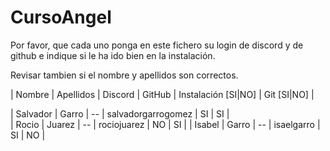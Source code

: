 # CursoAngel

Por favor, que cada uno ponga en este fichero su login de discord y de github e indique si le ha ido bien en la instalación.

Revisar tambien si el nombre y apellidos son correctos.

| Nombre | Apellidos | Discord | GitHub | Instalación [SI|NO] | Git [SI|NO] |
    
| Salvador | Garro | -- | salvadorgarrogomez | SI | SI |    
| Rocio | Juarez | -- | rociojuarez | NO | SI | 
| Isabel | Garro | -- | isaelgarro | SI | NO |  